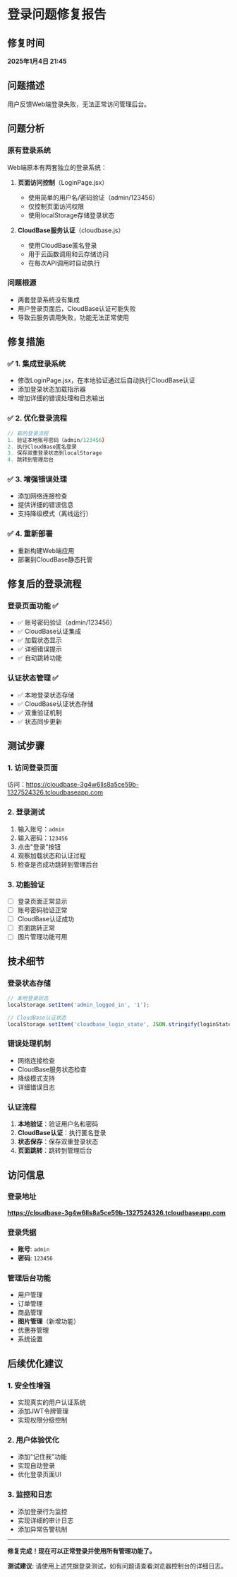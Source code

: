 # 登录问题修复报告

## 修复时间
**2025年1月4日 21:45**

## 问题描述
用户反馈Web端登录失败，无法正常访问管理后台。

## 问题分析

### 原有登录系统
Web端原本有两套独立的登录系统：

1. **页面访问控制**（LoginPage.jsx）
   - 使用简单的用户名/密码验证（admin/123456）
   - 仅控制页面访问权限
   - 使用localStorage存储登录状态

2. **CloudBase服务认证**（cloudbase.js）
   - 使用CloudBase匿名登录
   - 用于云函数调用和云存储访问
   - 在每次API调用时自动执行

### 问题根源
- 两套登录系统没有集成
- 用户登录页面后，CloudBase认证可能失败
- 导致云服务调用失败，功能无法正常使用

## 修复措施

### ✅ 1. 集成登录系统
- 修改LoginPage.jsx，在本地验证通过后自动执行CloudBase认证
- 添加登录状态加载指示器
- 增加详细的错误处理和日志输出

### ✅ 2. 优化登录流程
```javascript
// 新的登录流程
1. 验证本地账号密码（admin/123456）
2. 执行CloudBase匿名登录
3. 保存双重登录状态到localStorage
4. 跳转到管理后台
```

### ✅ 3. 增强错误处理
- 添加网络连接检查
- 提供详细的错误信息
- 支持降级模式（离线运行）

### ✅ 4. 重新部署
- 重新构建Web端应用
- 部署到CloudBase静态托管

## 修复后的登录流程

### 登录页面功能 ✅
- ✅ 账号密码验证（admin/123456）
- ✅ CloudBase认证集成
- ✅ 加载状态显示
- ✅ 详细错误提示
- ✅ 自动跳转功能

### 认证状态管理 ✅
- ✅ 本地登录状态存储
- ✅ CloudBase认证状态存储
- ✅ 双重验证机制
- ✅ 状态同步更新

## 测试步骤

### 1. 访问登录页面
访问：https://cloudbase-3g4w6lls8a5ce59b-1327524326.tcloudbaseapp.com

### 2. 登录测试
1. 输入账号：`admin`
2. 输入密码：`123456`
3. 点击"登录"按钮
4. 观察加载状态和认证过程
5. 检查是否成功跳转到管理后台

### 3. 功能验证
- [ ] 登录页面正常显示
- [ ] 账号密码验证正常
- [ ] CloudBase认证成功
- [ ] 页面跳转正常
- [ ] 图片管理功能可用

## 技术细节

### 登录状态存储
```javascript
// 本地登录状态
localStorage.setItem('admin_logged_in', '1');

// CloudBase认证状态
localStorage.setItem('cloudbase_login_state', JSON.stringify(loginState));
```

### 错误处理机制
- 网络连接检查
- CloudBase服务状态检查
- 降级模式支持
- 详细错误日志

### 认证流程
1. **本地验证**：验证用户名和密码
2. **CloudBase认证**：执行匿名登录
3. **状态保存**：保存双重登录状态
4. **页面跳转**：跳转到管理后台

## 访问信息

### 登录地址
**https://cloudbase-3g4w6lls8a5ce59b-1327524326.tcloudbaseapp.com**

### 登录凭据
- **账号**: `admin`
- **密码**: `123456`

### 管理后台功能
- 用户管理
- 订单管理
- 商品管理
- **图片管理**（新增功能）
- 优惠券管理
- 系统设置

## 后续优化建议

### 1. 安全性增强
- 实现真实的用户认证系统
- 添加JWT令牌管理
- 实现权限分级控制

### 2. 用户体验优化
- 添加"记住我"功能
- 实现自动登录
- 优化登录页面UI

### 3. 监控和日志
- 添加登录行为监控
- 实现详细的审计日志
- 添加异常告警机制

---

**修复完成！现在可以正常登录并使用所有管理功能了。**

**测试建议**: 请使用上述凭据登录测试，如有问题请查看浏览器控制台的详细日志。
